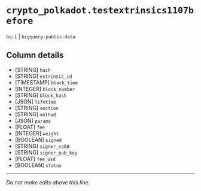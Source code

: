 # `crypto_polkadot.testextrinsics1107before`
`bq-1` | `bigquery-public-data`

## Column details
* [STRING]    `hash`
* [STRING]    `extrinsic_id`
* [TIMESTAMP] `block_time`
* [INTEGER]   `block_number`
* [STRING]    `block_hash`
* [JSON]      `lifetime`
* [STRING]    `section`
* [STRING]    `method`
* [JSON]      `params`
* [FLOAT]     `fee`
* [INTEGER]   `weight`
* [BOOLEAN]   `signed`
* [STRING]    `signer_ss58`
* [STRING]    `signer_pub_key`
* [FLOAT]     `fee_usd`
* [BOOLEAN]   `status`

-------------------------------------------------------------------------------
*Do not make edits above this line.*
